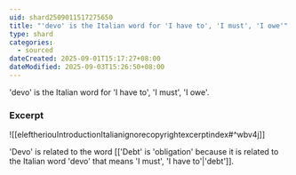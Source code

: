 ```yaml
---
uid: shard2509011517275650
title: "'devo' is the Italian word for 'I have to', 'I must', 'I owe'"
type: shard
categories:
  - sourced
dateCreated: 2025-09-01T15:17:27+08:00
dateModified: 2025-09-03T15:26:50+08:00
---
```

'devo' is the Italian word for 'I have to', 'I must', 'I owe'.

### Excerpt
![[eleftheriouIntroductionItalianignorecopyrightexcerptindex#^wbv4j]]

'Devo' is related to the word [['Debt' is 'obligation' because it is related to the Italian word 'devo' that means 'I must', 'I have to'|'debt']].